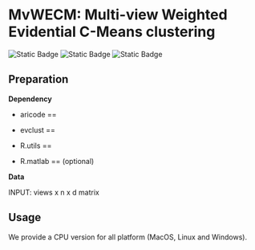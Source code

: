 # MvWECM: Multi-view Weighted Evidential C-Means clustering
![Static Badge](https://img.shields.io/badge/Multi%20view%20Clustering-green)
![Static Badge](https://img.shields.io/badge/R-blue)
![Static Badge](https://img.shields.io/badge/Pattern%20Recognition-orange)

## Preparation
**Dependency**

* aricode == 

* evclust == 

* R.utils ==

* R.matlab ==  (optional)

**Data**

INPUT: views x n x d matrix 

## Usage
We provide a CPU version for all platform (MacOS, Linux and Windows).

